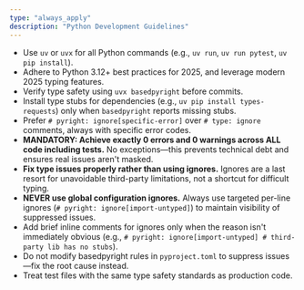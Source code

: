 ```yaml
---
type: "always_apply"
description: "Python Development Guidelines"
---
```

- Use `uv` or `uvx` for all Python commands (e.g., `uv run`, `uv run pytest`, `uv pip install`).  
- Adhere to Python 3.12+ best practices for 2025, and leverage modern 2025 typing features.  
- Verify type safety using `uvx basedpyright` before commits.  
- Install type stubs for dependencies (e.g., `uv pip install types-requests`) only when `basedpyright` reports missing stubs.  
- Prefer `# pyright: ignore[specific-error]` over `# type: ignore` comments, always with specific error codes.  
- **MANDATORY: Achieve exactly 0 errors and 0 warnings across ALL code including tests.** No exceptions—this prevents technical debt and ensures real issues aren't masked.  
- **Fix type issues properly rather than using ignores.** Ignores are a last resort for unavoidable third-party limitations, not a shortcut for difficult typing.  
- **NEVER use global configuration ignores.** Always use targeted per-line ignores (`# pyright: ignore[import-untyped]`) to maintain visibility of suppressed issues.  
- Add brief inline comments for ignores only when the reason isn't immediately obvious (e.g., `# pyright: ignore[import-untyped] # third-party lib has no stubs`).  
- Do not modify basedpyright rules in `pyproject.toml` to suppress issues—fix the root cause instead.  
- Treat test files with the same type safety standards as production code.